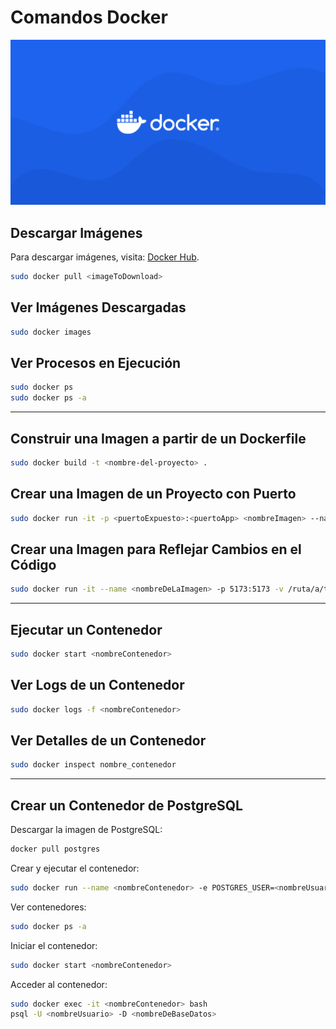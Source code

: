 
# Comandos Docker

![Imagen de Docker](Files/image.png)

## Descargar Imágenes
Para descargar imágenes, visita: [Docker Hub](https://hub.docker.com/).

```bash
sudo docker pull <imageToDownload>
```

## Ver Imágenes Descargadas
```bash
sudo docker images
```

## Ver Procesos en Ejecución
```bash
sudo docker ps
sudo docker ps -a
```

---

## Construir una Imagen a partir de un Dockerfile
```bash
sudo docker build -t <nombre-del-proyecto> .
```

## Crear una Imagen de un Proyecto con Puerto
```bash
sudo docker run -it -p <puertoExpuesto>:<puertoApp> <nombreImagen> --name <nombreContenedor>
```

## Crear una Imagen para Reflejar Cambios en el Código
```bash
sudo docker run -it --name <nombreDeLaImagen> -p 5173:5173 -v /ruta/a/tu/proyecto:/src/app <nombreContenedor>
```

---

## Ejecutar un Contenedor
```bash
sudo docker start <nombreContenedor>
```

## Ver Logs de un Contenedor
```bash
sudo docker logs -f <nombreContenedor>
```

## Ver Detalles de un Contenedor
```bash
sudo docker inspect nombre_contenedor
```

---

## Crear un Contenedor de PostgreSQL
Descargar la imagen de PostgreSQL:
```bash
docker pull postgres
```

Crear y ejecutar el contenedor:
```bash
sudo docker run --name <nombreContenedor> -e POSTGRES_USER=<nombreUsuario> -e POSTGRES_PASSWORD=<contrasena> -e POSTGRES_DB=<nombreDeBaseDatos> -d -p 5432:5432 postgres
```

Ver contenedores:
```bash
sudo docker ps -a
```

Iniciar el contenedor:
```bash
sudo docker start <nombreContenedor>
```

Acceder al contenedor:
```bash
sudo docker exec -it <nombreContenedor> bash
psql -U <nombreUsuario> -D <nombreDeBaseDatos>
```
